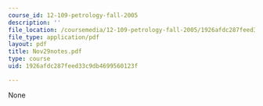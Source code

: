 ```yaml
---
course_id: 12-109-petrology-fall-2005
description: ''
file_location: /coursemedia/12-109-petrology-fall-2005/1926afdc287feed33c9db4699560123f_Nov29notes.pdf
file_type: application/pdf
layout: pdf
title: Nov29notes.pdf
type: course
uid: 1926afdc287feed33c9db4699560123f

---
```

None